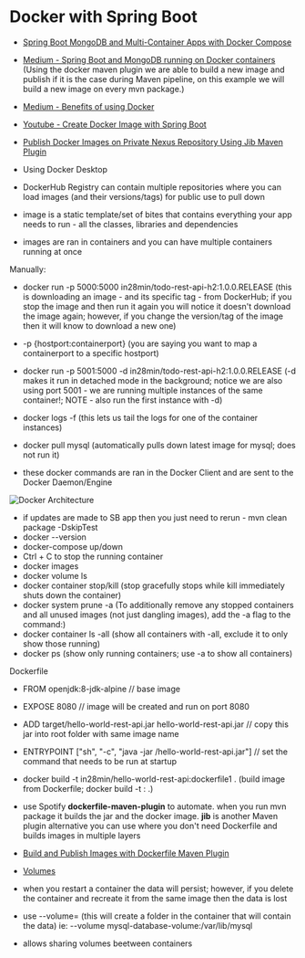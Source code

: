 # Docker with Spring Boot

* [Spring Boot MongoDB and Multi-Container Apps with Docker Compose](https://nirajsonawane.github.io/2019/12/16/Spring-Boot-Mongodb-Docker-Compose/)
* [Medium - Spring Boot and MongoDB running on Docker containers](https://medium.com/@volmar.oliveira.jr/a-restapi-using-spring-boot-mongodb-running-on-docker-containers-5e530b48f45e) (Using the docker maven plugin we are able to build a new image and publish if it is the case during Maven pipeline, on this example we will build a new image on every mvn package.)
* [Medium - Benefits of using Docker](https://medium.com/uptime-99/the-benefits-of-using-docker-for-development-and-operations-2c5256ad89bc)

* [Youtube - Create Docker Image with Spring Boot](https://www.youtube.com/watch?v=FlSup_eelYE)
* [Publish Docker Images on Private Nexus Repository Using Jib Maven Plugin](https://dzone.com/articles/how-to-publish-docker-images-on-private-nexus-repo-1)


* Using Docker Desktop

* DockerHub Registry can contain multiple repositories where you can load images (and their versions/tags) for public use to pull down
* image is a static template/set of bites that contains everything your app needs to run - all the classes, libraries and dependencies
* images are ran in containers and you can have multiple containers running at once

Manually:

* docker run -p 5000:5000 in28min/todo-rest-api-h2:1.0.0.RELEASE  (this is downloading an image - and its specific tag - from DockerHub; if you stop the image and then run it again you will notice it doesn't download the image again; however, if you change the version/tag of the image then it will know to download a new one)
* -p {hostport:containerport} (you are saying you want to map a containerport to a specific hostport)

* docker run -p 5001:5000 -d in28min/todo-rest-api-h2:1.0.0.RELEASE  (-d makes it run in detached mode in the background; notice we are also using port 5001 - we are running multiple instances of the same container!; NOTE - also run the first instance with -d)

* docker logs -f <first few characters of container instance> (this lets us tail the logs for one of the container instances)
  
* docker pull mysql (automatically pulls down latest image for mysql; does not run it)
  
* these docker commands are ran in the Docker Client and are sent to the Docker Daemon/Engine

![Docker Architecture](https://docs.docker.com/engine/images/architecture.svg)

* if updates are made to SB app then you just need to rerun - mvn clean package -DskipTest
* docker --version
* docker-compose up/down
* Ctrl + C to stop the running container
* docker images
* docker volume ls
* docker container stop/kill <containerid> (stop gracefully stops while kill immediately shuts down the container)
* docker system prune -a (To additionally remove any stopped containers and all unused images (not just dangling images), add the -a flag to the command:)
* docker container ls -all (show all containers with -all, exclude it to only show those running)
* docker ps (show only running containers; use -a to show all containers)
  
  
Dockerfile

* FROM openjdk:8-jdk-alpine  // base image
* EXPOSE 8080  // image will be created and run on port 8080 
* ADD target/hello-world-rest-api.jar hello-world-rest-api.jar  // copy this jar into root folder with same image name
* ENTRYPOINT ["sh", "-c", "java -jar /hello-world-rest-api.jar"]   // set the command that needs to be run at startup

* docker build -t in28min/hello-world-rest-api:dockerfile1 . (build image from Dockerfile; docker build -t <repo>:<tag> .)

* use Spotify **dockerfile-maven-plugin** to automate.  when you run mvn package it builds the jar and the docker image.  **jib** is another Maven plugin alternative you can use where you don't need Dockerfile and builds images in multiple layers

* [Build and Publish Images with Dockerfile Maven Plugin](https://openliberty.io/blog/2018/09/12/build-and-push-spring-boot-docker-images.html)

* [Volumes](https://docs.docker.com/engine/reference/commandline/volume_ls/)

* when you restart a container the data will persist; however, if you delete the container and recreate it from the same image then the data is lost
* use --volume=<custom database name> (this will create a folder in the container that will contain the data) ie: --volume mysql-database-volume:/var/lib/mysql
* allows sharing volumes beetween containers
